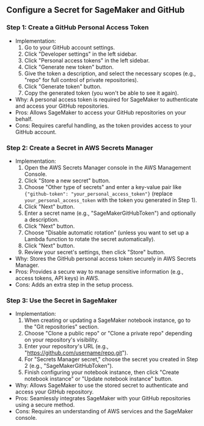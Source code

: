## Configure a Secret for SageMaker and GitHub

### Step 1: Create a GitHub Personal Access Token

- Implementation:
  1. Go to your GitHub account settings.
  2. Click "Developer settings" in the left sidebar.
  3. Click "Personal access tokens" in the left sidebar.
  4. Click "Generate new token" button.
  5. Give the token a description, and select the necessary scopes (e.g., "repo" for full control of private repositories).
  6. Click "Generate token" button.
  7. Copy the generated token (you won't be able to see it again).
- Why: A personal access token is required for SageMaker to authenticate and access your GitHub repositories.
- Pros: Allows SageMaker to access your GitHub repositories on your behalf.
- Cons: Requires careful handling, as the token provides access to your GitHub account.

### Step 2: Create a Secret in AWS Secrets Manager

- Implementation:
  1. Open the AWS Secrets Manager console in the AWS Management Console.
  2. Click "Store a new secret" button.
  3. Choose "Other type of secrets" and enter a key-value pair like `{"github-token": "your_personal_access_token"}` (replace `your_personal_access_token` with the token you generated in Step 1).
  4. Click "Next" button.
  5. Enter a secret name (e.g., "SageMakerGitHubToken") and optionally a description.
  6. Click "Next" button.
  7. Choose "Disable automatic rotation" (unless you want to set up a Lambda function to rotate the secret automatically).
  8. Click "Next" button.
  9. Review your secret's settings, then click "Store" button.
- Why: Stores the GitHub personal access token securely in AWS Secrets Manager.
- Pros: Provides a secure way to manage sensitive information (e.g., access tokens, API keys) in AWS.
- Cons: Adds an extra step in the setup process.

### Step 3: Use the Secret in SageMaker

- Implementation:
  1. When creating or updating a SageMaker notebook instance, go to the "Git repositories" section.
  2. Choose "Clone a public repo" or "Clone a private repo" depending on your repository's visibility.
  3. Enter your repository's URL (e.g., "https://github.com/username/repo.git").
  4. For "Secrets Manager secret," choose the secret you created in Step 2 (e.g., "SageMakerGitHubToken").
  5. Finish configuring your notebook instance, then click "Create notebook instance" or "Update notebook instance" button.
- Why: Allows SageMaker to use the stored secret to authenticate and access your GitHub repository.
- Pros: Seamlessly integrates SageMaker with your GitHub repositories using a secure method.
- Cons: Requires an understanding of AWS services and the SageMaker console.
